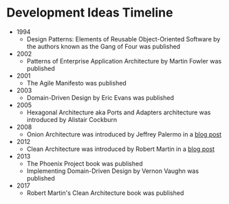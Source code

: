 # Development Ideas Timeline
- 1994
  - Design Patterns: Elements of Reusable Object-Oriented Software by the authors known as the Gang of Four was published
- 2002
  - Patterns of Enterprise Application Architecture by Martin Fowler was published
- 2001
  - The Agile Manifesto was published
- 2003
  - Domain-Driven Design by Eric Evans was published
- 2005
  - Hexagonal Architecture aka Ports and Adapters architecture was introduced by Alistair Cockburn
- 2008
  - Onion Architecture was introduced by Jeffrey Palermo in a [blog post](https://jeffreypalermo.com/2008/07/the-onion-architecture-part-1/)
- 2012
  - Clean Architecture was introduced by Robert Martin in a [blog post](https://blog.cleancoder.com/uncle-bob/2012/08/13/the-clean-architecture.html)
- 2013
  - The Phoenix Project book was published
  - Implementing Domain-Driven Design by Vernon Vaughn was published
- 2017
  - Robert Martin's Clean Architecture book was published
